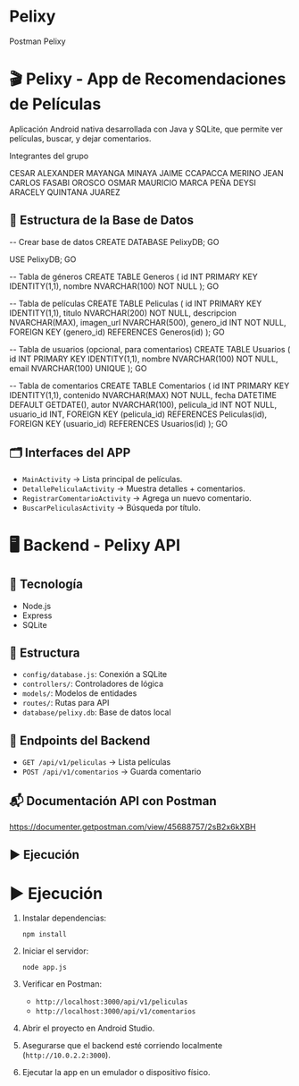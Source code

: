 # Pelixy
Postman Pelixy
# 🎬 Pelixy - App de Recomendaciones de Películas

Aplicación Android nativa desarrollada con Java y SQLite, que permite ver películas, buscar, y dejar comentarios.

Integrantes del grupo

CESAR ALEXANDER MAYANGA MINAYA
JAIME CCAPACCA MERINO
JEAN CARLOS FASABI OROSCO
OSMAR MAURICIO MARCA PEÑA
DEYSI ARACELY QUINTANA JUAREZ

## 🧠 Estructura de la Base de Datos
-- Crear base de datos
CREATE DATABASE PelixyDB;
GO

USE PelixyDB;
GO

-- Tabla de géneros
CREATE TABLE Generos (
    id INT PRIMARY KEY IDENTITY(1,1),
    nombre NVARCHAR(100) NOT NULL
);
GO

-- Tabla de películas
CREATE TABLE Peliculas (
    id INT PRIMARY KEY IDENTITY(1,1),
    titulo NVARCHAR(200) NOT NULL,
    descripcion NVARCHAR(MAX),
    imagen_url NVARCHAR(500),
    genero_id INT NOT NULL,
    FOREIGN KEY (genero_id) REFERENCES Generos(id)
);
GO

-- Tabla de usuarios (opcional, para comentarios)
CREATE TABLE Usuarios (
    id INT PRIMARY KEY IDENTITY(1,1),
    nombre NVARCHAR(100) NOT NULL,
    email NVARCHAR(100) UNIQUE
);
GO

-- Tabla de comentarios
CREATE TABLE Comentarios (
    id INT PRIMARY KEY IDENTITY(1,1),
    contenido NVARCHAR(MAX) NOT NULL,
    fecha DATETIME DEFAULT GETDATE(),
    autor NVARCHAR(100),
    pelicula_id INT NOT NULL,
    usuario_id INT,
    FOREIGN KEY (pelicula_id) REFERENCES Peliculas(id),
    FOREIGN KEY (usuario_id) REFERENCES Usuarios(id)
);
GO

## 🗂 Interfaces del APP

- `MainActivity` → Lista principal de películas.
- `DetallePeliculaActivity` → Muestra detalles + comentarios.
- `RegistrarComentarioActivity` → Agrega un nuevo comentario.
- `BuscarPeliculasActivity` → Búsqueda por título.


# 🖥️ Backend - Pelixy API

## 📌 Tecnología
- Node.js
- Express
- SQLite

## 📁 Estructura

- `config/database.js`: Conexión a SQLite
- `controllers/`: Controladores de lógica
- `models/`: Modelos de entidades
- `routes/`: Rutas para API
- `database/pelixy.db`: Base de datos local

## 📡 Endpoints del Backend

- `GET /api/v1/peliculas` → Lista películas
- `POST /api/v1/comentarios` → Guarda comentario

## 📬 Documentación API con Postman

https://documenter.getpostman.com/view/45688757/2sB2x6kXBH


## ▶️ Ejecución

# ▶️ Ejecución

1. Instalar dependencias:
   ```
   npm install
   ```

2. Iniciar el servidor:
   ```
   node app.js
   ```

3. Verificar en Postman:
   - `http://localhost:3000/api/v1/peliculas`
   - `http://localhost:3000/api/v1/comentarios`

4. Abrir el proyecto en Android Studio.
5. Asegurarse que el backend esté corriendo localmente (`http://10.0.2.2:3000`).
6. Ejecutar la app en un emulador o dispositivo físico.


